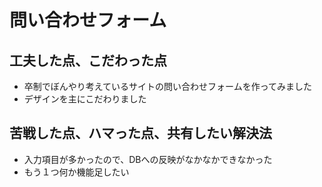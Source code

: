 # 問い合わせフォーム

## 工夫した点、こだわった点
- 卒制でぼんやり考えているサイトの問い合わせフォームを作ってみました
- デザインを主にこだわりました

## 苦戦した点、ハマった点、共有したい解決法
- 入力項目が多かったので、DBへの反映がなかなかできなかった
- もう１つ何か機能足したい
